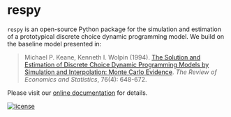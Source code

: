 # respy

``respy``  is an open-source Python package for the simulation and estimation of a prototypical discrete choice dynamic programming model. We build on the baseline model presented in:

> Michael P. Keane, Kenneth I. Wolpin (1994). [The Solution and Estimation of Discrete Choice Dynamic Programming Models by Simulation and Interpolation: Monte Carlo Evidence](http://www.jstor.org/stable/2109768). *The Review of Economics and Statistics*, 76(4): 648-672.

Please visit our [online documentation](http://respy.readthedocs.io/) for details.

[![license](https://img.shields.io/github/license/mashape/apistatus.svg?maxAge=2592000)]()
